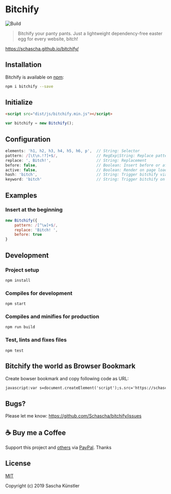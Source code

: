 # Bitchify

![Build](https://github.com/Schascha/bitchify/workflows/Build/badge.svg)

> Bitchify your panty pants. Just a lightweight dependency-free easter egg for every website, bitch!

https://schascha.github.io/bitchify/

## Installation

Bitchify is available on [npm](https://www.npmjs.com/package/bitchify):

```bash
npm i bitchify --save
```

## Initialize

```html
<script src="dist/js/bitchify.min.js"></script>
```

```javascript
var bitchify = new Bitchify();
```

## Configuration

```javascript
elements: 'h1, h2, h3, h4, h5, h6, p',  // String: Selector
pattern: /[\t\n.!?]+$/,                 // RegExp|String: Replace pattern, e.g. /[^\w]+$/
replace: ', Bitch!',                    // String: Replacement
before: false,                          // Boolean: Insert before or after
active: false,                          // Boolean: Render on page load
hash: 'bitch',                          // String: Trigger bitchify via hashtag
keyword: 'bitch'                        // String: Trigger bitchify on keypress
```

## Examples

### Insert at the beginning

```javascript
new Bitchify({
	pattern: /[^\w]+$/,
	replace: 'Bitch! ',
	before: true
}
```

## Development

### Project setup

```
npm install
```

### Compiles for development

```
npm start
```

### Compiles and minifies for production

```
npm run build
```

### Test, lints and fixes files

```
npm test
```

## Bitchify the world as Browser Bookmark

Create bowser bookmark and copy following code as URL:

```html
javascript:var s=document.createElement('script');s.src='https://schascha.github.io/bitchify/dist/js/bitchify.js';s.onload=function() {new Bitchify().render();};document.body.appendChild(s);
```

## Bugs?

Please let me know: https://github.com/Schascha/bitchify/issues

## :coffee: Buy me a Coffee

Support this project and [others](https://github.com/Schascha?tab=repositories) via [PayPal](https://www.paypal.me/LosZahlos). Thanks

## License

[MIT](./LICENSE)

Copyright (c) 2019 Sascha Künstler

